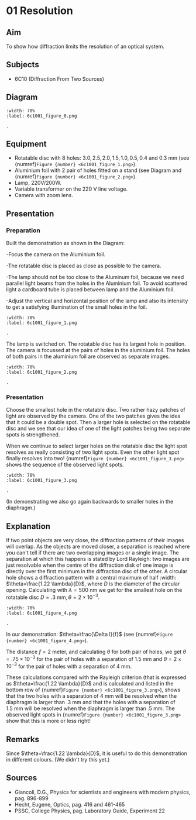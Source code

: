 # 01 Resolution 
    
  
## Aim   
 To show how diffraction limits the resolution of an optical system.    
  
## Subjects   
* 6C10 (Diffraction From Two Sources)   

## Diagram 
```{figure} figures/figure_0.png
:width: 70%  
:label: 6c1001_figure_0.png  

. 
```
    
  
## Equipment   
- Rotatable disc with 8 holes: $3.0,2.5,2.0,1.5,1.0,0.5,0.4$ and $0.3 \mathrm{~mm}$ (see {numref}`Figure {number} <6c1001_figure_1.png>`).
- Aluminium foil with 2 pair of holes fitted on a stand (see Diagram and {numref}`Figure {number} <6c1001_figure_2.png>`).
- Lamp, 220V/200W.
- Variable transformer on the $220 \mathrm{~V}$ line voltage.
- Camera with zoom lens.

  
## Presentation   
### Preparation

Built the demonstration as shown in the Diagram:

-Focus the camera on the Aluminium foil.

-The rotatable disc is placed as close as possible to the camera.

-The lamp should not be too close to the Aluminum foil, because we need parallel light beams from the holes in the Aluminium foil. To avoid scattered light a cardboard tube is placed between lamp and the Aluminium foil.

-Adjust the vertical and horizontal position of the lamp and also its intensity to get a satisfying illumination of the small holes in the foil. 
```{figure} figures/figure_1.png
:width: 70%  
:label: 6c1001_figure_1.png  

. 
```
     
The lamp is switched on. The rotatable disc has its largest hole in position. The camera is focussed at the pairs of holes in the aluminium foil. The holes of both pairs in the aluminium foil are observed as separate images. 
```{figure} figures/figure_2.png
:width: 70%  
:label: 6c1001_figure_2.png  

. 
```

### Presentation
Choose the smallest hole in the rotatable disc. Two rather hazy patches of light are observed by the camera. One of the two patches gives the idea that it could be a double spot. Then a larger hole is selected on the rotatable disc and we see that our idea of one of the light patches being two separate spots is strengthened.

When we continue to select larger holes on the rotatable disc the light spot resolves as really consisting of two light spots. Even the other light spot finally resolves into two! {numref}`Figure {number} <6c1001_figure_3.png>` shows the sequence of the observed light spots.
```{figure} figures/figure_3.png
:width: 70%  
:label: 6c1001_figure_3.png  

. 
```
(In demonstrating we also go again backwards to smaller holes in the diaphragm.)

## Explanation   
If two point objects are very close, the diffraction patterns of their images will overlap. As the objects are moved closer, a separation is reached where you can't tell if there are two overlapping images or a single image. The separation at which this happens is stated by Lord Rayleigh: two images are just resolvable when the centre of the diffraction disk of one image is directly over the first minimum in the diffraction disc of the other. A circular hole shows a diffraction pattern with a central maximum of half :width: $\theta=\frac{1.22 \lambda}{D}$, where $D$ is the diameter of the circular opening. Calculating with $\lambda=500 \mathrm{~nm}$ we get for the smallest hole on the rotatable disc $D=.3 \mathrm{~mm}, \theta=2 \times 10^{-3}$.

```{figure} figures/figure_4.png
:width: 70%  
:label: 6c1001_figure_4.png  

. 
```
In our demonstration: $\theta=\frac{\Delta l}{f}$ (see {numref}`Figure {number} <6c1001_figure_4.png>`).

The distance $f=2$ meter, and calculating $\theta$ for both pair of holes, we get $\theta=.75 \times 10^{-3}$ for the pair of holes with a separation of $1.5 \mathrm{~mm}$ and $\theta=2 \times 10^{-3}$ for the pair of holes with a separation of 4 $\mathrm{mm}$.

These calculations compared with the Rayleigh criterion (that is expressed as $\theta=\frac{1.22 \lambda}{D}$ and is calculated and listed in the bottom row of {numref}`Figure {number} <6c1001_figure_3.png>`), shows that the two holes with a separation of $4 \mathrm{~mm}$ will be resolved when the diaphragm is larger than $.3 \mathrm{~mm}$ and that the holes with a separation of $1.5 \mathrm{~mm}$ will be resolved when the diaphragm is larger than $.5 \mathrm{~mm}$. The observed light spots in {numref}`Figure {number} <6c1001_figure_3.png>` show that this is more or less right!   
  
## Remarks   
Since $\theta=\frac{1.22 \lambda}{D}$, it is useful to do this demonstration in different colours. (We didn't try this yet.)
  
## Sources
 *  Giancoli, D.G., Physics for scientists and engineers with modern physics, pag. 896-899 
 *  Hecht, Eugene, Optics, pag. 416 and 461-465 
 *  PSSC, College Physics, pag. Laboratory Guide, Experiment 22
  